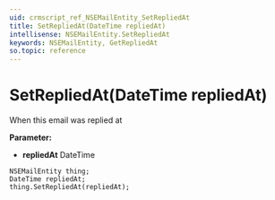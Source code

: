 ```yaml
---
uid: crmscript_ref_NSEMailEntity_SetRepliedAt
title: SetRepliedAt(DateTime repliedAt)
intellisense: NSEMailEntity.SetRepliedAt
keywords: NSEMailEntity, GetRepliedAt
so.topic: reference
---
```


# SetRepliedAt(DateTime repliedAt)

When this email was replied at

**Parameter:** 
 - **repliedAt** DateTime

```crmscript
NSEMailEntity thing;
DateTime repliedAt;
thing.SetRepliedAt(repliedAt);
```

